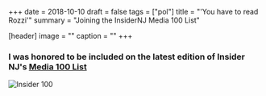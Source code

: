 +++
date = 2018-10-10
draft = false
tags = ["pol"]
title = "'You have to read Rozzi'"
summary = "Joining the InsiderNJ Media 100 List"

[header]
image = ""
caption = ""
+++

### I was honored to be included on the latest edition of Insider NJ's [Media 100 List](https://www.insidernj.com/wp-content/uploads/2018/10/Insider%20100%20Media%20Publication%202018.pdf)

![Insider 100](/img/insider100.jpg)